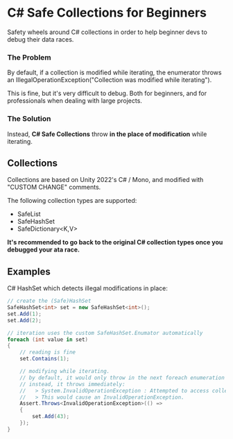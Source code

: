 # C# Safe Collections for Beginners
Safety wheels around C# collections in order to help beginner devs to debug their data races.

### The Problem
By default, if a collection is modified while iterating, the enumerator throws an IllegalOperationException("Collection was modified while iterating").

This is fine, but it's very difficult to debug. Both for beginners, and for professionals when dealing with large projects.

### The Solution
Instead, **C# Safe Collections** throw **in the place of modification** while iterating.

## Collections
Collections are based on Unity 2022's C# / Mono, and modified with "CUSTOM CHANGE" comments.

The following collection types are supported:

- SafeList<T>
- SafeHashSet<T>
- SafeDictionary<K,V>

**It's recommended to go back to the original C# collection types once you debugged your ata race.**

## Examples
C# HashSet which detects illegal modifications in place:
```cs
// create the (Safe)HashSet
SafeHashSet<int> set = new SafeHashSet<int>();
set.Add(1);
set.Add(2);

// iteration uses the custom SafeHashSet.Enumator automatically
foreach (int value in set)
{
    // reading is fine
    set.Contains(1); 

    // modifying while iterating.
    // by default, it would only throw in the next foreach enumeration step.
    // instead, it throws immediately:
    //   > System.InvalidOperationException : Attempted to access collection while it's being enumerated elsewhere.
    //   > This would cause an InvalidOperationException.
    Assert.Throws<InvalidOperationException>(() =>
    {
        set.Add(43);
    });
}
```
